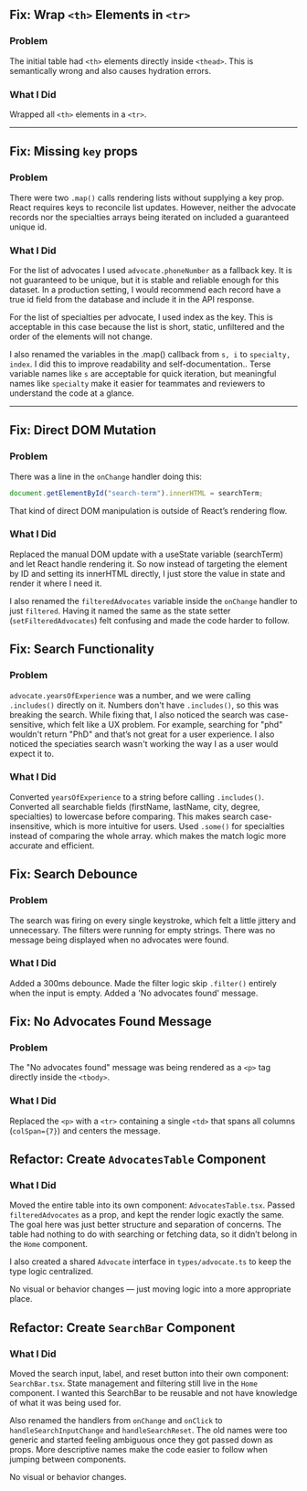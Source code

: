 ## Fix: Wrap `<th>` Elements in `<tr>`

### Problem
The initial table had `<th>` elements directly inside `<thead>`. This is semantically wrong and also causes hydration errors.

### What I Did
Wrapped all `<th>` elements in a `<tr>`.

---

## Fix: Missing `key` props
### Problem
There were two `.map()` calls rendering lists without supplying a key prop. React requires keys to reconcile list updates. However, neither the advocate records nor the specialties arrays being iterated on included a guaranteed unique id.

### What I Did
For the list of advocates I used `advocate.phoneNumber` as a fallback key. It is not guaranteed to be unique, but it is stable and reliable enough for this dataset. In a production setting, I would recommend each record have a true id field from the database and include it in the API response.


For the list of specialties per advocate, I used index as the key. This is acceptable in this case because the list is short, static, unfiltered and the order of the elements will not change.

I also renamed the variables in the .map() callback from `s, i` to `specialty, index`.
I did this to improve readability and self-documentation..
Terse variable names like `s` are acceptable for quick iteration, but meaningful names like `specialty` make it easier for teammates and reviewers to understand the code at a glance.

---
## Fix: Direct DOM Mutation

### Problem  
There was a line in the `onChange` handler doing this:

```ts
document.getElementById("search-term").innerHTML = searchTerm;
```
That kind of direct DOM manipulation is outside of React’s rendering flow.

### What I Did
Replaced the manual DOM update with a useState variable (searchTerm) and let React handle rendering it. So now instead of targeting the element by ID and setting its innerHTML directly, I just store the value in state and render it where I need it.

I also renamed the `filteredAdvocates` variable inside the `onChange` handler to just `filtered`. Having it named the same as the state setter (`setFilteredAdvocates`) felt confusing and made the code harder to follow.

## Fix: Search Functionality

### Problem  
`advocate.yearsOfExperience` was a number, and we were calling `.includes()` directly on it. Numbers don't have `.includes()`, so this was breaking the search.
While fixing that, I also noticed the search was case-sensitive, which felt like a UX problem. For example, searching for "phd" wouldn't return "PhD" and that’s not great for a user experience.
I also noticed the speciaties search wasn't working the way I as a user would expect it to.

### What I Did  
Converted `yearsOfExperience` to a string before calling `.includes()`.
Converted all searchable fields (firstName, lastName, city, degree, specialties) to lowercase before comparing. This makes search case-insensitive, which is more intuitive for users.
Used `.some()` for specialties instead of comparing the whole array. which makes the match logic more accurate and efficient.

## Fix: Search Debounce

### Problem  
The search was firing on every single keystroke, which felt a little jittery and unnecessary. 
The filters were running for empty strings.
There was no message being displayed when no advocates were found.

### What I Did  
Added a 300ms debounce.
Made the filter logic skip `.filter()` entirely when the input is empty.
Added a 'No advocates found' message. 

## Fix: No Advocates Found Message

### Problem  
The "No advocates found" message was being rendered as a `<p>` tag directly inside the `<tbody>`. 

### What I Did  
Replaced the `<p>` with a `<tr>` containing a single `<td>` that spans all columns (`colSpan={7}`) and centers the message.

## Refactor: Create `AdvocatesTable` Component

### What I Did  
Moved the entire table into its own component: `AdvocatesTable.tsx`. Passed `filteredAdvocates` as a prop, and kept the render logic exactly the same. The goal here was just better structure and separation of concerns. The table had nothing to do with searching or fetching data, so it didn’t belong in the `Home` component.

I also created a shared `Advocate` interface in `types/advocate.ts` to keep the type logic centralized.

No visual or behavior changes — just moving logic into a more appropriate place.

## Refactor: Create `SearchBar` Component

### What I Did  
Moved the search input, label, and reset button into their own component: `SearchBar.tsx`. State management and filtering still live in the `Home` component. I wanted this SearchBar to be reusable and not have knowledge of what it was being used for.

Also renamed the handlers from `onChange` and `onClick` to `handleSearchInputChange` and `handleSearchReset`. The old names were too generic and started feeling ambiguous once they got passed down as props. More descriptive names make the code easier to follow when jumping between components.

No visual or behavior changes.